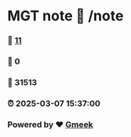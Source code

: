 # MGT note :link: /note 
### :page_facing_up: [11](/note/tag.html) 
### :speech_balloon: 0 
### :hibiscus: 31513 
### :alarm_clock: 2025-03-07 15:37:00 
### Powered by :heart: [Gmeek](https://github.com/Meekdai/Gmeek)
